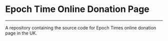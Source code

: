 # Epoch Time Online Donation Page
---
A repository containing the source code for Epoch Times online donation page in the UK.
